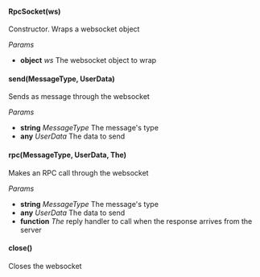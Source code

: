 

<!-- Start lib/rpc-socket.js -->

#### RpcSocket(ws)

Constructor. Wraps a websocket object

_Params_ 

* **object** *ws* The websocket object to wrap

#### send(MessageType, UserData)

Sends as message through the websocket

_Params_ 

* **string** *MessageType* The message's type
* **any** *UserData* The data to send

#### rpc(MessageType, UserData, The)

Makes an RPC call through the websocket

_Params_ 

* **string** *MessageType* The message's type
* **any** *UserData* The data to send
* **function** *The* reply handler to call when the response arrives from the server

#### close()

Closes the websocket

<!-- End lib/rpc-socket.js -->

